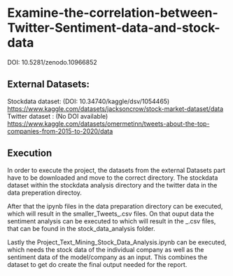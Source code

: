 # Examine-the-correlation-between-Twitter-Sentiment-data-and-stock-data

DOI: 10.5281/zenodo.10966852


## External Datasets:
  Stockdata dataset: (DOI: 10.34740/kaggle/dsv/1054465) https://www.kaggle.com/datasets/jacksoncrow/stock-market-dataset/data
  Twitter dataset  : (No DOI available) https://www.kaggle.com/datasets/omermetinn/tweets-about-the-top-companies-from-2015-to-2020/data
## Execution
  In order to execute the project, the datasets from the external Datasets part have to be downloaded and move to the correct directory. The stockdata dataset within the stockdata analysis directory and the twitter data in the data preperation directoy.

  After that the ipynb files in the data preparation directory can be executed, which will result in the smaller_Tweets_<Company>.csv files. On that ouput data the sentiment analysis can be executed to which will result in the <Company>_<model>.csv files, that can be found in the stock_data_analysis folder. 

  Lastly the Project_Text_Mining_Stock_Data_Analysis.ipynb can be executed, which needs the stock data of the individual company as well as the sentiment data of the model/company as an input. This combines the dataset to get do create the final output needed for the report.

